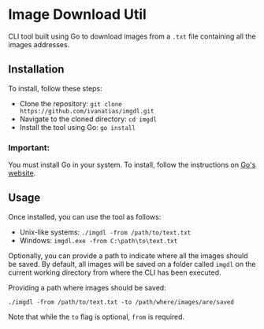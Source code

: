 # Image Download Util

CLI tool built using Go to download images from a `.txt` file containing all the images addresses. 

## Installation

To install, follow these steps:

- Clone the repository: `git clone https://github.com/ivanatias/imgdl.git`
- Navigate to the cloned directory: `cd imgdl`
- Install the tool using Go: `go install`

### Important: 

You must install Go in your system. To install, follow the instructions on [Go's website](https://go.dev/doc/install).

## Usage 

Once installed, you can use the tool as follows: 

- Unix-like systems: `./imgdl -from /path/to/text.txt`
- Windows: `imgdl.exe -from C:\path\to\text.txt`

Optionally, you can provide a path to indicate where all the images should be saved. By default, all images will be saved on a folder called `imgdl` on the current working directory from where the CLI has been executed.

Providing a path where images should be saved:

`./imgdl -from /path/to/text.txt -to /path/where/images/are/saved`

Note that while the `to` flag is optional, `from` is required. 